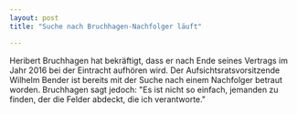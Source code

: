 ```yaml
---
layout: post
title: "Suche nach Bruchhagen-Nachfolger läuft"

---
```


Heribert Bruchhagen hat bekräftigt, dass er nach Ende seines Vertrags im Jahr 2016 bei der Eintracht aufhören wird. Der Aufsichtsratsvorsitzende Wilhelm Bender ist bereits mit der Suche nach einem Nachfolger betraut worden. Bruchhagen sagt jedoch: "Es ist nicht so einfach, jemanden zu finden, der die Felder abdeckt, die ich verantworte."


